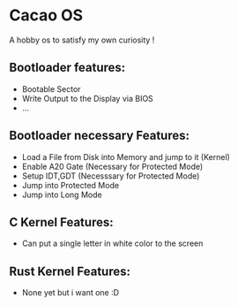 # Cacao OS
A hobby os to satisfy my own curiosity !

## Bootloader features:
* Bootable Sector
* Write Output to the Display via BIOS
* ...

## Bootloader necessary Features:
* Load a File from Disk into Memory and jump to it (Kernel)
* Enable A20 Gate (Necessary for Protected Mode)
* Setup IDT,GDT (Necesssary for Protected Mode)
* Jump into Protected Mode
* Jump into Long Mode

## C Kernel Features:
* Can put a single letter in white color to the screen

## Rust Kernel Features:
* None yet but i want one :D